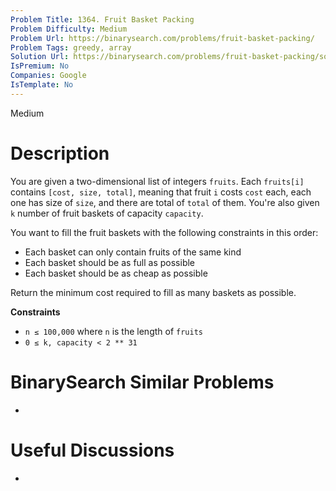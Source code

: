 ```yaml
---
Problem Title: 1364. Fruit Basket Packing
Problem Difficulty: Medium
Problem Url: https://binarysearch.com/problems/fruit-basket-packing/
Problem Tags: greedy, array
Solution Url: https://binarysearch.com/problems/fruit-basket-packing/solutions/
IsPremium: No
Companies: Google
IsTemplate: No
---
```


<span style="color: ;">Medium</span>

# Description

You are given a two-dimensional list of integers `fruits`. Each `fruits[i]` contains `[cost, size, total]`, meaning that fruit `i` costs `cost` each, each one has size of `size`, and there are total of `total` of them. You're also given `k` number of fruit baskets of capacity `capacity`.

You want to fill the fruit baskets with the following constraints in this order:

- Each basket can only contain fruits of the same kind
- Each basket should be as full as possible
- Each basket should be as cheap as possible

Return the minimum cost required to fill as many baskets as possible.

**Constraints**
- `n ≤ 100,000` where `n` is the length of `fruits`
- `0 ≤ k, capacity < 2 ** 31`

# BinarySearch Similar Problems

- []()

# Useful Discussions

- []()
